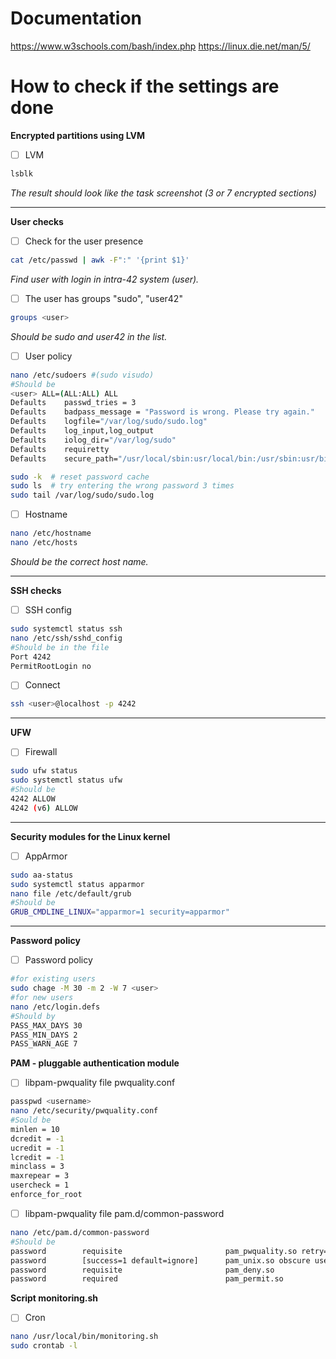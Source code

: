 # Documentation
https://www.w3schools.com/bash/index.php
https://linux.die.net/man/5/

# How to check if the settings are done

**Encrypted partitions using LVM**

- [ ] LVM

```bash
lsblk
```
*The result should look like the task screenshot (3 or 7 encrypted sections)*

---

**User checks**

- [ ] Check for the user presence
```bash
cat /etc/passwd | awk -F":" '{print $1}'
```
*Find user with login in intra-42 system (user).*

- [ ] The user has groups "sudo", "user42"
```bash
groups <user>
```
*Should be sudo and user42 in the list.*

- [ ] User policy
```bash
nano /etc/sudoers #(sudo visudo)
#Should be
<user> ALL=(ALL:ALL) ALL
Defaults    passwd_tries = 3
Defaults    badpass_message = "Password is wrong. Please try again."
Defaults    logfile="/var/log/sudo/sudo.log"
Defaults    log_input,log_output
Defaults    iolog_dir="/var/log/sudo"
Defaults    requiretty
Defaults    secure_path="/usr/local/sbin:usr/local/bin:/usr/sbin:usr/bin:/sbin:/bin:/snap/bin"
```
```bash
sudo -k  # reset password cache
sudo ls  # try entering the wrong password 3 times
sudo tail /var/log/sudo/sudo.log
```

- [ ] Hostname
```bash
nano /etc/hostname
nano /etc/hosts
```
*Should be the correct host name.*

---

**SSH checks**

- [ ] SSH config
```bash
sudo systemctl status ssh
nano /etc/ssh/sshd_config
#Should be in the file
Port 4242
PermitRootLogin no
```

- [ ] Connect
```bash
ssh <user>@localhost -p 4242
```

---

**UFW**

- [ ] Firewall
```bash
sudo ufw status
sudo systemctl status ufw
#Should be
4242 ALLOW
4242 (v6) ALLOW
```

---

**Security modules for the Linux kernel**

- [ ] AppArmor
```bash
sudo aa-status
sudo systemctl status apparmor
nano file /etc/default/grub
#Should be
GRUB_CMDLINE_LINUX="apparmor=1 security=apparmor"
```

---

**Password policy**

- [ ] Password policy

```bash
#for existing users
sudo chage -M 30 -m 2 -W 7 <user>
#for new users
nano /etc/login.defs
#Should by
PASS_MAX_DAYS 30
PASS_MIN_DAYS 2
PASS_WARN_AGE 7
```

**PAM - pluggable authentication module**

- [ ] libpam-pwquality file pwquality.conf

```bash
passpwd <username>
nano /etc/security/pwquality.conf
#Sould be
minlen = 10
dcredit = -1
ucredit = -1
lcredit = -1
minclass = 3
maxrepear = 3
usercheck = 1
enforce_for_root
```

- [ ] libpam-pwquality file pam.d/common-password

```bash
nano /etc/pam.d/common-password
#Should be
password        requisite                       pam_pwquality.so retry=3 difok=7
password        [success=1 default=ignore]      pam_unix.so obscure use_authtok try_first_pass yescrypt
password        requisite                       pam_deny.so
password        required                        pam_permit.so
```

**Script monitoring.sh**

- [ ] Cron

```bash
nano /usr/local/bin/monitoring.sh
sudo crontab -l
```